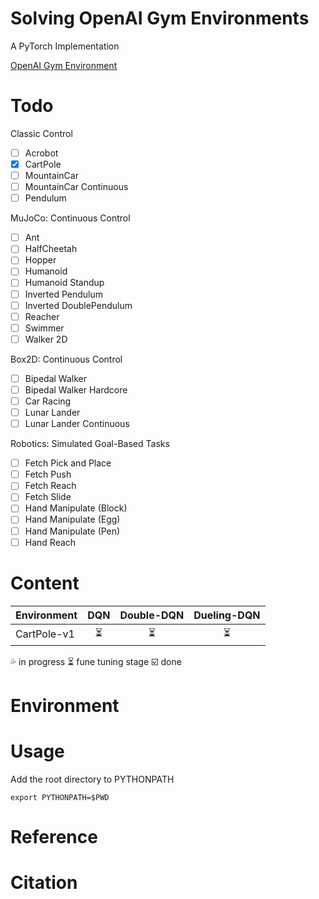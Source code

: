 # Solving OpenAI Gym Environments
A PyTorch Implementation

[OpenAI Gym Environment](https://gym.openai.com/envs "OpenAI Gym Environment Homepage")

# Todo
Classic Control
- [ ] Acrobot
- [x] CartPole
- [ ] MountainCar
- [ ] MountainCar Continuous
- [ ] Pendulum

MuJoCo: Continuous Control
- [ ] Ant
- [ ] HalfCheetah
- [ ] Hopper
- [ ] Humanoid
- [ ] Humanoid Standup
- [ ] Inverted Pendulum
- [ ] Inverted DoublePendulum
- [ ] Reacher
- [ ] Swimmer
- [ ] Walker 2D

Box2D: Continuous Control
- [ ] Bipedal Walker
- [ ] Bipedal Walker Hardcore
- [ ] Car Racing
- [ ] Lunar Lander
- [ ] Lunar Lander Continuous

Robotics: Simulated Goal-Based Tasks
- [ ] Fetch Pick and Place
- [ ] Fetch Push
- [ ] Fetch Reach
- [ ] Fetch Slide
- [ ] Hand Manipulate (Block)
- [ ] Hand Manipulate (Egg)
- [ ] Hand Manipulate (Pen)
- [ ] Hand Reach

# Content

|Environment|DQN|Double-DQN|Dueling-DQN|
|---|:-:|:-:|:-:|
|CartPole-v1|:hourglass_flowing_sand:|:hourglass_flowing_sand:|:hourglass_flowing_sand:|

:sweat_drops: in progress
:hourglass_flowing_sand: fune tuning stage
:ballot_box_with_check: done

# Environment

# Usage
Add the root directory to PYTHONPATH
```
export PYTHONPATH=$PWD
```

# Reference

# Citation


